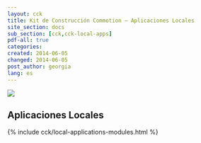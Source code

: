 ```yaml
---
layout: cck
title: Kit de Construcción Commotion – Aplicaciones Locales
site_section: docs
sub_section: [cck,cck-local-apps]
pdf-all: true
categories:
created: 2014-06-05
changed: 2014-06-05
post_author: georgia
lang: es
---
```


<p><img src="/files/CCK_LocalApps_overview.png" class="img-responsive"><p>
<section>
<h2>Aplicaciones Locales</h2>
{% include cck/local-applications-modules.html %}
</section>
